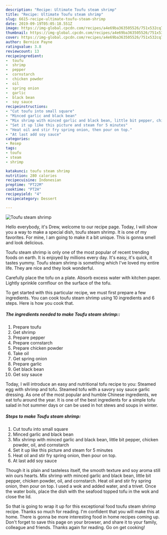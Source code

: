 ```yaml
---
description: "Recipe: Ultimate Toufu steam shrimp"
title: "Recipe: Ultimate Toufu steam shrimp"
slug: 6615-recipe-ultimate-toufu-steam-shrimp
date: 2019-09-19T05:05:18.551Z
image: https://img-global.cpcdn.com/recipes/a4e69ba363505526/751x532cq70/toufu-steam-shrimp-recipe-main-photo.jpg
thumbnail: https://img-global.cpcdn.com/recipes/a4e69ba363505526/751x532cq70/toufu-steam-shrimp-recipe-main-photo.jpg
cover: https://img-global.cpcdn.com/recipes/a4e69ba363505526/751x532cq70/toufu-steam-shrimp-recipe-main-photo.jpg
author: Bernice Payne
ratingvalue: 3.8
reviewcount: 13
recipeingredient:
-  toufu
-  shrimp
-  pepper
-  cornstarch
-  chicken powder
-  oil
-  spring onion
-  garlic
-  black bean
-  soy sauce
recipeinstructions:
- "Cut toufu into small square"
- "Minced garlic and black bean"
- "Mix shrimp with minced garlic and black bean, little bit pepper, chicken powder, oil, and cornstarch"
- "Set it up like this picture and steam for 5 minutes"
- "Heat oil and stir fry spring onion, then pour on top."
- "At last add soy sauce"
categories:
- Resep
tags:
- toufu
- steam
- shrimp

katakunci: toufu steam shrimp
nutrition: 280 calories
recipecuisine: Indonesian
preptime: "PT22M"
cooktime: "PT2H"
recipeyield: "4"
recipecategory: Dessert

---
```



![Toufu steam shrimp](https://img-global.cpcdn.com/recipes/a4e69ba363505526/751x532cq70/toufu-steam-shrimp-recipe-main-photo.jpg)

Hello everybody, it's Drew, welcome to our recipe page. Today, I will show you a way to make a special dish, toufu steam shrimp. It is one of my favorites. For mine, I am going to make it a bit unique. This is gonna smell and look delicious.

Toufu steam shrimp is only one of the most popular of recent trending foods on earth. It is enjoyed by millions every day. It's easy, it's quick, it tastes yummy. Toufu steam shrimp is something which I've loved my entire life. They are nice and they look wonderful.

Carefully place the tofu on a plate. Absorb excess water with kitchen paper. Lightly sprinkle cornflour on the surface of the tofu.


To get started with this particular recipe, we must first prepare a few ingredients. You can cook toufu steam shrimp using 10 ingredients and 6 steps. Here is how you cook that.

##### The ingredients needed to make Toufu steam shrimp::

1. Prepare  toufu
1. Get  shrimp
1. Prepare  pepper
1. Prepare  cornstarch
1. Prepare  chicken powder
1. Take  oil
1. Get  spring onion
1. Prepare  garlic
1. Get  black bean
1. Get  soy sauce


Today, I will introduce an easy and nutritional tofu recipe to you: Steamed egg with shrimp and tofu. Steamed tofu with a savory soy sauce garlic dressing. As one of the most popular and humble Chinese ingredients, we eat tofu around the year. It is one of the best ingredients for a simple tofu salad in hot summer days or can be used in hot stews and soups in winter. 

##### Steps to make Toufu steam shrimp:

1. Cut toufu into small square
1. Minced garlic and black bean
1. Mix shrimp with minced garlic and black bean, little bit pepper, chicken powder, oil, and cornstarch
1. Set it up like this picture and steam for 5 minutes
1. Heat oil and stir fry spring onion, then pour on top.
1. At last add soy sauce


Though it is plain and tasteless itself, the smooth texture and soy aroma still win ours hearts. Mix shrimp with minced garlic and black bean, little bit pepper, chicken powder, oil, and cornstarch. Heat oil and stir fry spring onion, then pour on top. I used a wok and added water, and a trivet. Once the water boils, place the dish with the seafood topped tofu in the wok and close the lid. 

So that is going to wrap it up for this exceptional food toufu steam shrimp recipe. Thanks so much for reading. I'm confident that you will make this at home. There is gonna be more interesting food in home recipes coming up. Don't forget to save this page on your browser, and share it to your family, colleague and friends. Thanks again for reading. Go on get cooking!

